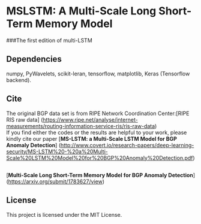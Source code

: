 # MSLSTM: A Multi-Scale Long Short-Term Memory Model
###The first edition of multi-LSTM
## Dependencies
numpy,
PyWavelets,
scikit-leran,
tensorflow,
matplotlib,
Keras (Tensorflow backend).

## Cite
The original BGP data set is from RIPE Network Coordination Center:[RIPE RIS raw data] (https://www.ripe.net/analyse/internet-measurements/routing-information-service-ris/ris-raw-data)  
If you find either the codes or the results are helpful to your work, please kindly cite our paper 
[**MS-LSTM: a Multi-Scale LSTM Model for BGP Anomaly Detection**] (http://www.covert.io/research-papers/deep-learning-security/MS-LSTM%20-%20a%20Multi-Scale%20LSTM%20Model%20for%20BGP%20Anomaly%20Detection.pdf)
##
[**Multi-Scale Long Short-Term Memory Model for BGP Anomaly Detection**] (https://arxiv.org/submit/1783627/view)
## License
This project is licensed under the MIT License.
 
